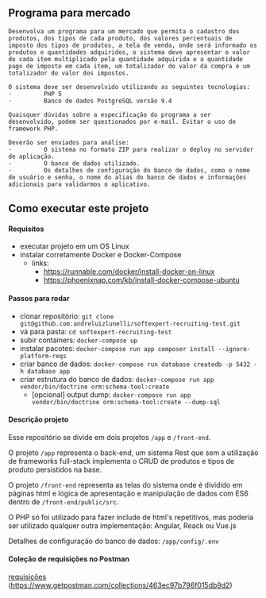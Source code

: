 ## Programa para mercado 

    Desenvolva um programa para um mercado que permita o cadastro dos produtos, dos tipos de cada produto, dos valores percentuais de imposto dos tipos de produtos, a tela de venda, onde será informado os produtos e quantidades adquiridos, o sistema deve apresentar o valor de cada item multiplicado pela quantidade adquirida e a quantidade pago de imposto em cada item, um totalizador do valor da compra e um totalizador do valor dos impostos.
    
    O sistema deve ser desenvolvido utilizando as seguintes tecnologias:  
    ·         PHP 5   
    ·         Banco de dados PostgreSQL versão 9.4    
    
    Quaisquer dúvidas sobre a especificação do programa a ser desenvolvido, podem ser questionados por e-mail. Evitar o uso de framework PHP.   
    
    Deverão ser enviados para análise:   
    ·         O sistema no formato ZIP para realizar o deploy no servidor de aplicação.   
    ·         O banco de dados utilizado.   
    ·         Os detalhes de configuração do banco de dados, como o nome de usuário e senha, o nome do alias do banco de dados e informações adicionais para validarmos o aplicativo.

## Como executar este projeto

#### Requisitos
* executar projeto em um OS Linux
* instalar corretamente Docker e Docker-Compose
    * links:
        * https://runnable.com/docker/install-docker-on-linux
        * https://phoenixnap.com/kb/install-docker-compose-ubuntu

#### Passos para rodar
* clonar repositório: ``git clone git@github.com:andreluizlunelli/softexpert-recruiting-test.git``
* vá para pasta: ``cd softexpert-recruiting-test``
* subir containers: ``docker-compose up``
* instalar pacotes: ``docker-compose run app composer install --ignore-platform-reqs
``
* criar banco de dados: ``docker-compose run database createdb -p 5432 -h database app``
* criar estrutura do banco de dados: ``docker-compose run app vendor/bin/doctrine orm:schema-tool:create ``
    * [opcional] output dump: ``docker-compose run app vendor/bin/doctrine orm:schema-tool:create --dump-sql``

#### Descrição projeto

Esse repositório se divide em dois projetos `/app` e `/front-end`.

O projeto `/app` representa o back-end, um sistema Rest que sem a utilização de frameworks full-stack implementa o CRUD de produtos e tipos de produto 
persistidos na base.

O projeto `/front-end` representa as telas do sistema onde é dividido em páginas html e lógica de apresentação e
manipulação de dados com ES6 dentro de ``/front-end/public/src``.
 
O PHP só foi utilizado para fazer include de html's repetitivos, mas poderia ser utilizado qualquer outra
implementação: Angular, Reack ou Vue.js

Detalhes de configuração do banco de dados: ``/app/config/.env``

#### Coleção de requisições no Postman
[requisições](https://www.getpostman.com/collections/463ec97b796f015db9d2) (https://www.getpostman.com/collections/463ec97b796f015db9d2)
